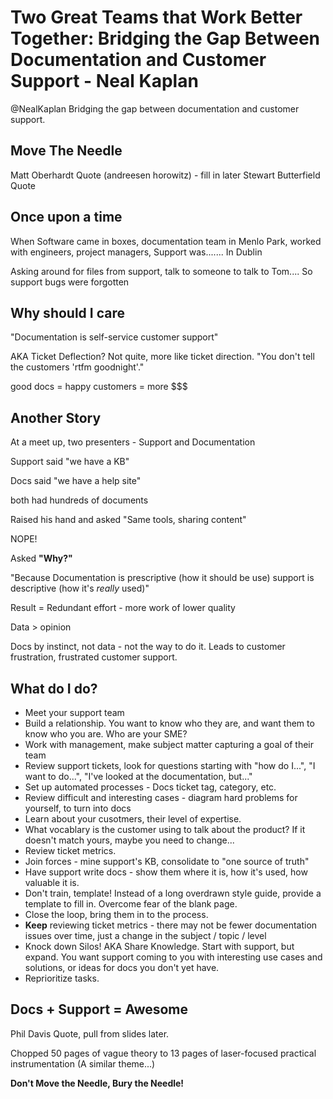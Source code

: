# Two Great Teams that Work Better Together: Bridging the Gap Between Documentation and Customer Support - Neal Kaplan
@NealKaplan
Bridging the gap between documentation and customer support.

## Move The Needle

Matt Oberhardt Quote (andreesen horowitz) - fill in later
Stewart Butterfield Quote

## Once upon a time

When Software came in boxes, documentation team in Menlo Park, worked with engineers, project managers, Support was....... In Dublin

Asking around for files from support, talk to someone to talk to Tom.... So support bugs were forgotten

## Why should I care

"Documentation is self-service customer support"

AKA Ticket Deflection? Not quite, more like ticket direction.  "You don't tell the customers 'rtfm goodnight'."

good docs = happy customers = more $$$

## Another Story

At a meet up, two presenters - Support and Documentation

Support said "we have a KB"

Docs said "we have a help site"

both had hundreds of documents

Raised his hand and asked "Same tools, sharing content"

NOPE!

Asked **"Why?"**


"Because Documentation is prescriptive (how it should be use)
 support is descriptive (how it's *really* used)"


Result = Redundant effort - more work of lower quality

Data > opinion

Docs by instinct, not data - not the way to do it. Leads to customer frustration, frustrated customer support.

## What do I do?

 - Meet your support team
 - Build a relationship. You want to know who they are, and want them to know who you are. Who are your SME?
 - Work with management, make subject matter capturing a goal of their team
 - Review support tickets, look for questions starting with "how do I...", "I want to do...", "I've looked at the documentation, but..."
 - Set up automated processes - Docs ticket tag, category, etc.
 - Review difficult and interesting cases - diagram hard problems for yourself, to turn into docs
 - Learn about your cusotmers, their level of expertise.
 - What vocablary is the customer using to talk about the product? If it doesn't match yours, maybe you need to change...
 - Review ticket metrics.
 - Join forces - mine support's KB, consolidate to "one source of truth"
 - Have support write docs - show them where it is, how it's used, how valuable it is.
 - Don't train, template! Instead of a long overdrawn style guide, provide a template to fill in. Overcome fear of the blank page.
 - Close the loop, bring them in to the process.
 - **Keep** reviewing ticket metrics - there may not be fewer documentation issues over time, just a change in the subject / topic / level
 - Knock down Silos! AKA Share Knowledge. Start with support, but expand. You want support coming to you with interesting use cases and solutions, or ideas for docs you don't yet have.
 - Reprioritize tasks.

## Docs + Support = Awesome

Phil Davis Quote, pull from slides later.

Chopped 50 pages of vague theory to 13 pages of laser-focused practical instrumentation (A similar theme...)

**Don't Move the Needle, Bury the Needle!**